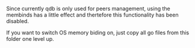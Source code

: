 Since currently qdb is only used for peers management,
using the membinds has a little effect and thertefore
this functionality has been disabled.

If you want to switch OS memory biding on, just copy
all go files from this folder one level up.
